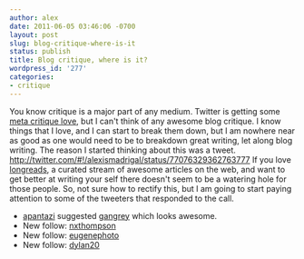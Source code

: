 ```yaml
---
author: alex
date: 2011-06-05 03:46:06 -0700
layout: post
slug: blog-critique-where-is-it
status: publish
title: Blog critique, where is it?
wordpress_id: '277'
categories:
- critique
---
```


You know critique is a major part of any medium. Twitter is getting some
[meta critique
love](http://www.niemanlab.org/2011/06/is-twitter-writing-or-is-it-speech-why-we-need-a-new-paradigm-for-our-social-media-platforms/ "is twitter speach?"),
but I can't think of any awesome blog critique. I know things that I
love, and I can start to break them down, but I am nowhere near as good
as one would need to be to breakdown great writing, let along blog
writing. The reason I started thinking about this was a tweet.
http://twitter.com/#!/alexismadrigal/status/77076329362763777 If you
love [longreads](http://longreads.com/), a curated stream of awesome
articles on the web, and want to get better at writing your self there
doesn't seem to be a watering hole for those people. So, not sure how to
rectify this, but I am going to start paying attention to some of the
tweeters that responded to the call.
-   [apantazi](http://twitter.com/apantazi) suggested
    [gangrey](http://gangrey.com/) which looks awesome.
-   New follow: [nxthompson](http://twitter.com/nxthompson)
-   New follow: [eugenephoto](http://twitter.com/eugenephoto)
-   New follow: [dylan20](http://twitter.com/dylan20)


